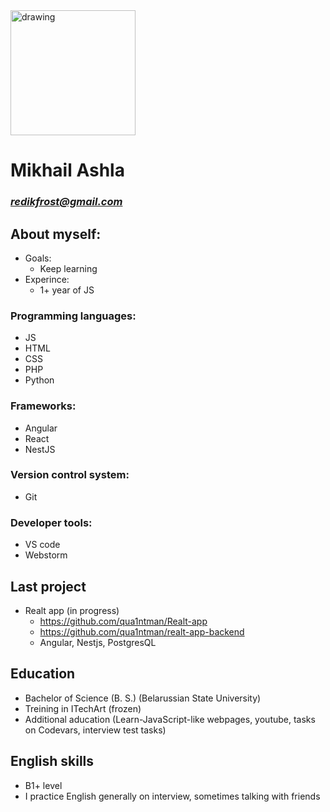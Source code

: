 <img src="drawing.jpg" alt="drawing" width="200"/>

# **Mikhail Ashla**

### *<redikfrost@gmail.com>*

## **About myself:**
- Goals: 
	- Keep learning
- Experince:
	- 1+ year of JS

### **Programming languages:**
- JS
- HTML
- CSS
- PHP
- Python

### **Frameworks:**
- Angular
- React
- NestJS

### **Version control system:**
- Git

### **Developer tools:**
- VS code
- Webstorm

## **Last project**
- Realt app (in progress)
	- <https://github.com/qua1ntman/Realt-app>
	- <https://github.com/qua1ntman/realt-app-backend>
	- Angular, Nestjs, PostgresQL

## **Education**
- Bachelor of Science (B. S.) (Belarussian State University)
- Treining in ITechArt (frozen)
- Additional aducation (Learn-JavaScript-like webpages, youtube, tasks on Codevars, interview test tasks)

## **English skills**
- B1+ level
- I practice English generally on interview, sometimes talking with friends